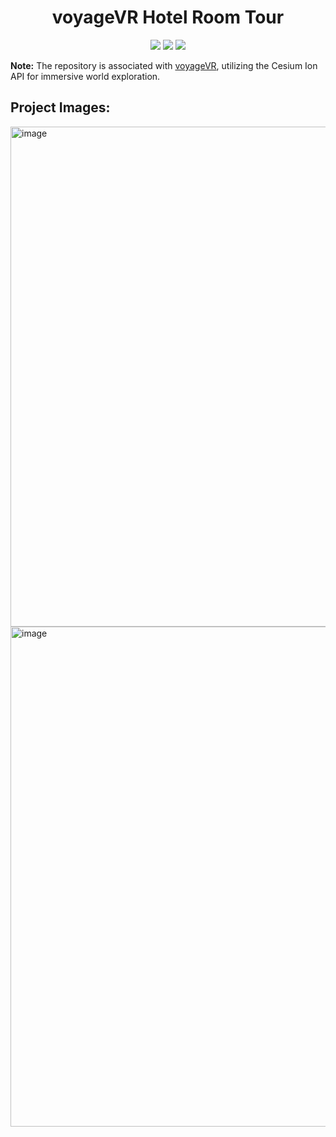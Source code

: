 <h1 align="center"> voyageVR Hotel Room Tour </h1>

<p align="center">

<img src ="https://img.shields.io/badge/c%23-4D94FF.svg?style=for-the-badge&logo=c-sharp&logoColor=white">
<img src ="https://img.shields.io/badge/unity-%23000000.svg?style=for-the-badge&logo=unity&logoColor=white">
<img src ="https://img.shields.io/badge/Oculus-1C1E20.svg?style=for-the-badge&logo=Oculus&logoColor=white">

</p>

**Note:** The repository is associated with [voyageVR](https://github.com/lakshaybhushan/voyageVR), utilizing the Cesium Ion API for immersive world exploration.


## Project Images:
<img width="800" alt="image" src="https://github.com/lakshaybhushan/voyageVR-HotelRoomTour/assets/74349407/cb5d66c3-2810-4c63-87b8-5ba16660b1ee">
<img width="800" alt="image" src="https://github.com/lakshaybhushan/voyageVR-HotelRoomTour/assets/74349407/b0453cb3-2be3-42f2-9436-10e709dda78e">

